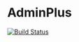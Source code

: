 AdminPlus
=====================


[![Build Status](http://ci.connorlinfoot.com:8080/buildStatus/icon?job=AdminPlus)](http://ci.connorlinfoot.com:8080/job/AdminPlus/)